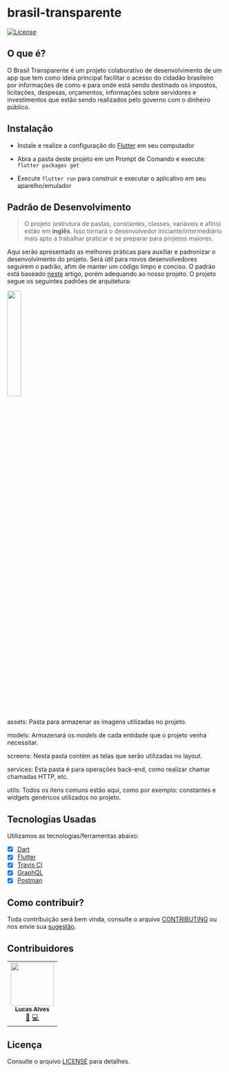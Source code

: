 # brasil-transparente

[![License](https://img.shields.io/badge/License-Apache%202.0-red.svg)](LICENSE)

## O que é?

O Brasil Transparente é um projeto colaborativo de desenvolvimento de um app que tem como ideia principal facilitar o acesso do cidadão brasileiro por informações de como e para onde está sendo destinado os impostos, licitações, despesas, orçamentos, informações sobre servidores e investimentos que estão sendo realizados pelo governo com o dinheiro público.

## Instalação

- Instale e realize a configuração do [Flutter](https://flutter.dev/docs/get-started/install) em seu computador

- Abra a pasta deste projeto em um Prompt de Comando e execute: `flutter packages get`

- Execute `flutter run` para construir e executar o aplicativo em seu aparelho/emulador

## Padrão de Desenvolvimento

> O projeto (estrutura de pastas, constantes, classes, variáveis e afins) estão em **inglês**. Isso tornará o desenvolvedor iniciante/intermediário mais apto a trabalhar praticar e se preparar para projetos maiores. 

Aqui serão apresentado as melhores práticas para auxiliar e padronizar o desenvolvimento do projeto. Será útil para novos desenvolvedores seguirem o padrão, afim de manter um código limpo e conciso.  O padrão está baseado [neste](https://medium.com/@parthibansudhaman/flutter-scalable-app-folder-structure-6f2b0bc139c4) artigo, porém adequando ao nosso projeto. O projeto segue os seguintes padrões de arquitetura:

<img src="https://i.imgur.com/Og1hmsb.png" width="25%" />

assets: Pasta para armazenar as imagens utilizadas no projeto.

models: Armazenará os *models* de cada entidade que o projeto venha necessitar.

screens: Nesta pasta contém as telas que serão utilizadas no layout.

services: Esta pasta é para operações back-end, como realizar chamar chamadas HTTP, etc.

utils: Todos os itens comuns estão aqui, como por exemplo: constantes e widgets genéricos utilizados no projeto.

## Tecnologias Usadas

Utilizamos as tecnologias/ferramentas abaixo:

- [x] [Dart](https://dart.dev/)
- [x] [Flutter](https://flutter.dev/)
- [x] [Travis CI](https://travis-ci.org/) 
- [x] [GraphQL](https://graphql.org/)
- [x] [Postman](https://www.postman.com/)

## Como contribuir?

Toda contribuição será bem vinda, consulte o arquivo [CONTRIBUTING](CONTRIBUTING.md) ou nos envie sua [sugestão](https://github.com/lucalves/brasil-transparente/issues).

## Contribuidores

<!-- ALL-CONTRIBUTORS-LIST:START - Do not remove or modify this section -->
<!-- prettier-ignore-start -->
<!-- markdownlint-disable -->
<table>
  <tr>
    <td align="center"><a href="http://lucalves.com.br"><img src="https://avatars0.githubusercontent.com/u/17712401?v=4" width="100px;" alt=""/><br /><sub><b>Lucas Alves</b></sub></a><br /><a href="https://github.com/lucalves/brasil-transparente/commits?author=lucalves" title="Documentation">📖</a> <a href="https://github.com/lucalves/brasil-transparente/commits?author=lucalves" title="Code">💻</a></td>
  </tr>
</table>

<!-- markdownlint-enable -->
<!-- prettier-ignore-end -->
<!-- ALL-CONTRIBUTORS-LIST:END -->

## Licença

Consulte o arquivo [LICENSE](LICENSE) para detalhes.
